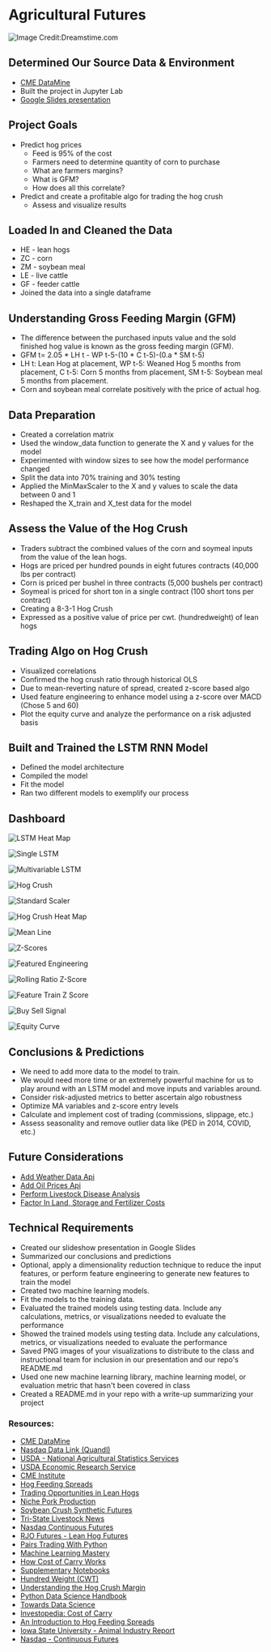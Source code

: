 # Agricultural Futures
![Image Credit:Dreamstime.com](images/agricultural_futures.jpeg)
    
## Determined Our Source Data & Environment
- [CME DataMine](https://www.cmegroup.com/market-data/datamine-historical-data.html#)
- Built the project in Jupyter Lab
- [Google Slides presentation](https://docs.google.com/presentation/d/1IZplJYO0P4w_COjAJ48CUtNfo1ynZ99CkwT8p8GHzmg/edit#slide=id.p)

## Project Goals
- Predict hog prices
    - Feed is 95% of the cost
    - Farmers need to determine quantity of corn to purchase
    - What are farmers margins?
    - What is GFM?
    - How does all this correlate?
- Predict and create a profitable algo for trading the hog crush
    - Assess and visualize results

## Loaded In and Cleaned the Data
- HE - lean hogs
- ZC - corn
- ZM - soybean meal
- LE - live cattle
- GF - feeder cattle
- Joined the data into a single dataframe

## Understanding Gross Feeding Margin (GFM)
- The difference between the purchased inputs value and the sold finished hog value is known as the gross feeding margin (GFM).
- GFM t= 2.05 * LH t - WP t-5-(10 * C t-5)-(0.a * SM t-5)
- LH t: Lean Hog at placement,  WP t-5: Weaned Hog 5 months from placement, C t-5: Corn 5 months from placement, SM t-5: Soybean meal 5 months from placement.
- Corn and soybean meal correlate positively with the price of actual hog.

## Data Preparation
- Created a correlation matrix
- Used the window_data function to generate the X and y values for the model
- Experimented with window sizes to see how the model performance changed
- Split the data into 70% training and 30% testing
- Applied the MinMaxScaler to the X and y values to scale the data between 0 and 1
- Reshaped the X_train and X_test data for the model

## Assess the Value of the Hog Crush
- Traders subtract the combined values of the corn and soymeal inputs from the value of the lean hogs.
- Hogs are priced per hundred pounds in eight futures contracts (40,000 lbs per contract) 
- Corn is priced per bushel in three contracts (5,000 bushels per contract)
- Soymeal is priced for short ton in a single contract (100 short tons per contract)
- Creating a 8-3-1 Hog Crush 
- Expressed as a positive value of price per cwt. (hundredweight) of lean hogs

## Trading Algo on Hog Crush
- Visualized correlations
- Confirmed the hog crush ratio through historical OLS
- Due to mean-reverting nature of spread, created z-score based algo
- Used feature engineering to enhance model using a z-score over MACD (Chose 5 and 60)
- Plot the equity curve and analyze the performance on a risk adjusted basis

## Built and Trained the LSTM RNN Model
- Defined the model architecture
- Compiled the model
- Fit the model 
- Ran two different models to exemplify our process

## Dashboard

![LSTM Heat Map](./images/Heat_map_multivariable.png)

![Single LSTM](./images/single_lstm.png)

![Multivariable LSTM](./images/multii_lstm.png)

![Hog Crush](./images/Lean_Hog_Crush.png)

![Standard Scaler](./images/Standard_Scaler.png)

![Hog Crush Heat Map](./images/Heat_Map_Hog_Crush.png)

![Mean Line](./images/Mean_Line.png)

![Z-Scores](./images/Z-scores.png)

![Featured Engineering](./images/Feature_Engineering.png)

![Rolling Ratio Z-Score](./images/Rolling_Ratio_Z_Score.png)

![Feature Train Z Score](./images/Feature_Train_Z_Score.png)

![Buy Sell Signal](./images/Buy_Sell_Hog_Corn_Soybean.png)

![Equity Curve](./images/Equity_Curve.png)

## Conclusions & Predictions
- We need to add more data to the model to train.
- We would need more time or an extremely powerful machine for us to play around with an LSTM model and move inputs and variables around.
- Consider risk-adjusted metrics to better ascertain algo robustness
- Optimize MA variables and z-score entry levels
- Calculate and implement cost of trading (commissions, slippage, etc.)
- Assess seasonality and remove outlier data like (PED in 2014, COVID, etc.)

## Future Considerations
- [Add Weather Data Api](https://www.aerisweather.com/features/aerisweather-api-amp/?gclid=Cj0KCQiAhMOMBhDhARIsAPVml-FcWnMwAw2Grk-DV8uZdGChvu9y8JuCGLRcTzi_motZ7Oa126vKDV4aAnGaEALw_wcB)
- [Add Oil Prices Api](https://www.oilpriceapi.com/)
- [Perform Livestock Disease Analysis](https://www.aphis.usda.gov/aphis/ourfocus/animalhealth/animal-disease-information)
- [Factor In Land, Storage and Fertilizer Costs](https://www.nrcs.usda.gov/Internet/FSE_DOCUMENTS/nrcs143_012131.pdf)

## Technical Requirements
- Created our slideshow presentation in Google Slides
- Summarized our conclusions and predictions
- Optional, apply a dimensionality reduction technique to reduce the input features, or perform feature engineering to generate new features to train the model
- Created two machine learning models.
- Fit the models to the training data.
- Evaluated the trained models using testing data. Include any calculations, metrics, or visualizations needed to evaluate the performance
- Showed the trained models using testing data. Include any calculations, metrics, or visualizations needed to evaluate the performance
- Saved PNG images of your visualizations to distribute to the class and instructional team for inclusion in our presentation and our repo's README.md
- Used one new machine learning library, machine learning model, or evaluation metric that hasn't been covered in class
- Created a README.md in your repo with a write-up summarizing your project

### Resources:
- [CME DataMine](https://www.cmegroup.com/market-data/datamine-historical-data.html#)
- [Nasdaq Data Link (Quandl)](https://data.nasdaq.com/)
- [USDA - National Agricultural Statistics Services](https://www.nass.usda.gov/)
- [USDA Economic Research Service](https://www.ers.usda.gov/publications/?page=1&topicId=0&authorId=0&seriesCode=LDPM&sort=CopyrightDate&sortDir=desc)
- [CME Institute](https://www.cmegroup.com/education.html?utm_source=pardot&utm_medium=email&utm_campaign=student_nurture&utm_content=20200930_graduated#)
- [Hog Feeding Spreads](https://www.cmegroup.com/trading/agricultural/files/AC-379_HogFeedingWhitePaper_r2.pdf)
- [Trading Opportunities in Lean Hogs](https://www.cmegroup.com/education/whitepapers/trading-opportunities-in-lean-hogs.html)
- [Niche Pork Production](https://www.ipic.iastate.edu/publications/840.feedbudgets.pdf)
- [Soybean Crush Synthetic Futures](https://www.cmegroup.com/markets/agriculture/oilseeds/soybean-crush.contractSpecs.html)
- [Tri-State Livestock News](https://www.tsln.com/news/cattle-futures-101-fundamentals-of-industry-marketing-tool-explained/#:~:text=There%20are%20two%20types%20of,the%20point%20of%20harvest%20weight)
- [Nasdaq Continuous Futures](https://data.nasdaq.com/databases/SCF/documentation)
- [RJO Futures - Lean Hog Futures](https://rjofutures.rjobrien.com/futures-markets/agriculturals/lean-hog-futures)
- [Pairs Trading With Python](https://github.com/KidQuant/Pairs-Trading-With-Python/blob/master/PairsTrading.ipynb)
- [Machine Learning Mastery](https://machinelearningmastery.com/machine-learning-in-python-step-by-step/)
- [How Cost of Carry Works](https://www.investopedia.com/terms/c/costofcarry.asp)
- [Supplementary Notebooks](https://nu.bootcampcontent.com/NU-Coding-Bootcamp/nu-chi-fin-pt-07-2021-u-c/-/tree/master/05-Student-Resources/Supplementary_Notebooks)
- [Hundred Weight (CWT)](https://www.investopedia.com/terms/h/hundredweight.asp)
- [Understanding the Hog Crush Margin](https://www.iowapork.org/wp-content/uploads/2015/06/Hog-Crush-Margin-IPPA-John-Lawrence.pdf)
- [Python Data Science Handbook](https://jakevdp.github.io/PythonDataScienceHandbook/04.01-simple-line-plots.html)
- [Towards Data Science](https://towardsdatascience.com/how-to-build-your-first-machine-learning-model-in-python-e70fd1907cdd)
- [Investopedia: Cost of Carry](https://www.investopedia.com/terms/c/costofcarry.asp)
- [An Introduction to Hog Feeding Spreads](https://www.cmegroup.com/trading/agricultural/files/AC-379_HogFeedingWhitePaper_r2.pdf)
- [Iowa State University - Animal Industry Report](https://lib.dr.iastate.edu/cgi/viewcontent.cgi?article=2334&context=ans_air)
- [Nasdaq - Continuous Futures](https://data.nasdaq.com/databases/SCF/pricing/plans)

